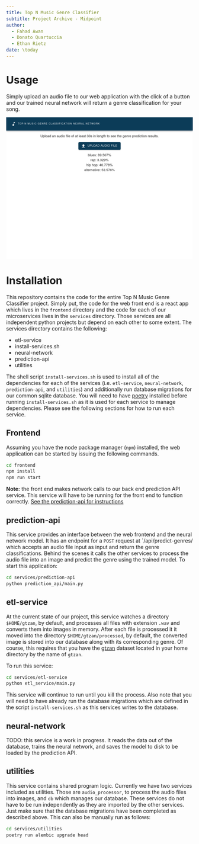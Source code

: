 ```yaml
---
title: Top N Music Genre Classifier
subtitle: Project Archive - Midpoint
author:
  - Fahad Awan
  - Donato Quartuccia
  - Ethan Rietz
date: \today
---
```


# Usage

Simply upload an audio file to our web application with the click of a button
and our trained neural network will return a genre classification for your
song.

![Web App](./media/frontend.png)

# Installation

This repository contains the code for the entire Top N Music Genre Classifier
project. Simply put, the code for the web front end is a react app which lives
in the `frontend` directory and the code for each of our microservices lives in
the `services` directory. Those services are all independent python projects
but depend on each other to some extent. The services directory contains the
following:

- etl-service
- install-services.sh
- neural-network
- prediction-api
- utilities

The shell script `install-services.sh` is used to install all of the
dependencies for each of the services (i.e. `etl-service`, `neural-network`,
`prediction-api`, and `utilities`) and additionally run database migrations for
our common sqlite database. You will need to have
[poetry](https://python-poetry.org/) installed before running
`install-services.sh` as it is used for each service to manage dependencies.
Please see the following sections for how to run each service.


## Frontend

Assuming you have the node package manager (`npm`) installed, the web
application can be started by issuing the following commands.

```bash
cd frontend
npm install
npm run start
```

**Note:** the front end makes network calls to our back end prediction API
service. This service will have to be running for the front end to function
correctly. [See the prediction-api for instructions](#prediction-api)

## prediction-api

This service provides an interface between the web frontend and the neural
network model. It has an endpoint for a `POST` request at `/api/predict-genres/
which accepts an audio file input as input and return the genre
classifications. Behind the scenes it calls the other services to process the
audio file into an image and predict the genre using the trained model. To start
this application:

```bash
cd services/prediction-api
python prediction_api/main.py
```

## etl-service

At the current state of our project, this service watches a directory
`$HOME/gtzan`, by default, and processes all files with extension `.wav` and
converts them into images in memory. After each file is processed it it moved
into the directory `$HOME/gtzan/processed`, by default, the converted image is
stored into our database along with its corresponding genre. Of course, this
requires that you have the [gtzan](https://arxiv.org/abs/1306.1461) dataset
located in your home directory by the name of `gtzan`.

To run this service:

```bash
cd services/etl-service
python etl_service/main.py
```

This service will continue to run until you kill the process. Also note that
you will need to have already run the database migrations which are defined in
the script `install-services.sh` as this services writes to the database.

## neural-network

TODO: this service is a work in progress. It reads the data out of the
database, trains the neural network, and saves the model to disk to be loaded
by the prediction API.


## utilities

This service contains shared program logic. Currently we have two services
included as utilities. Those are `audio_processor`, to process the audio files
into images, and `db` which manages our database. These services do not have to
be run independently as they are imported by the other services. Just make sure
that the database migrations have been completed as described above. This can
also be manually run as follows:

```bash
cd services/utilities
poetry run alembic upgrade head
```
